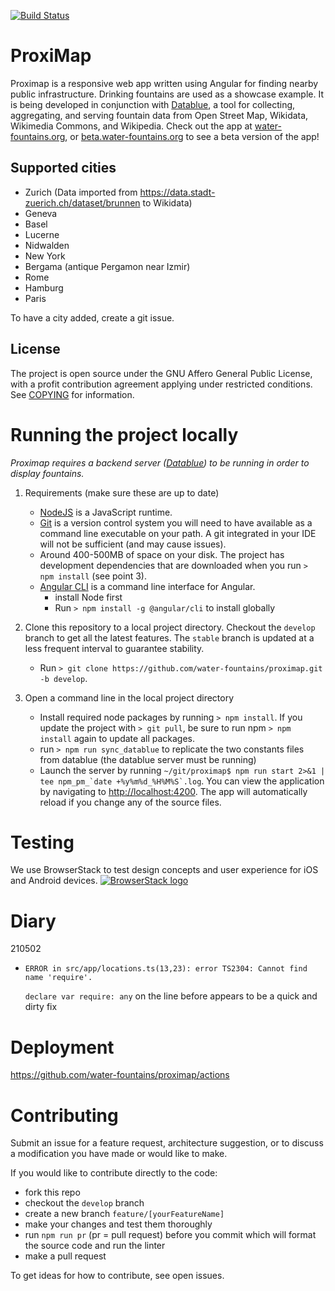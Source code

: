 [![Build Status](https://github.com/water-fountains/proximap/actions/workflows/build-ubuntu.yml/badge.svg)](https://github.com/water-fountains/proximap/actions/workflows/build-ubuntu.yml)

# ProxiMap

Proximap is a responsive web app written using Angular for finding nearby public infrastructure. Drinking fountains are used as a showcase example.
It is being developed in conjunction with [Datablue](https://github.com/water-fountains/datablue), a tool for collecting, aggregating, and serving
fountain data from Open Street Map, Wikidata, Wikimedia Commons, and Wikipedia. Check out the app at [water-fountains.org](https://water-fountains.org), or [beta.water-fountains.org](https://beta.water-fountains.org) to see a beta version of the app!

## Supported cities

- Zurich (Data imported from https://data.stadt-zuerich.ch/dataset/brunnen to Wikidata)
- Geneva
- Basel
- Lucerne
- Nidwalden
- New York
- Bergama (antique Pergamon near Izmir)
- Rome
- Hamburg
- Paris

To have a city added, create a git issue.

## License

The project is open source under the GNU Affero General Public License, with a profit contribution agreement applying under restricted conditions. See [COPYING](/COPYING) for information.

# Running the project locally

_Proximap requires a backend server ([Datablue](https://github.com/water-fountains/datablue)) to be running in order to display fountains._

1. Requirements (make sure these are up to date)

   - [NodeJS](https://nodejs.org) is a JavaScript runtime.
   - [Git](https://git-scm.com/) is a version control system you will need to have available as a command line executable on your path. A git integrated in your IDE will not be sufficient (and may cause issues).
   - Around 400-500MB of space on your disk. The project has development dependencies that are downloaded when you run `> npm install` (see point 3).
   - [Angular CLI](https://cli.angular.io/) is a command line interface for Angular.
     - install Node first
     - Run `> npm install -g @angular/cli` to install globally

2. Clone this repository to a local project directory. Checkout the `develop` branch to get all the latest features. The `stable` branch is updated at a less frequent interval to guarantee stability.

   - Run `> git clone https://github.com/water-fountains/proximap.git -b develop`.

3. Open a command line in the local project directory
   - Install required node packages by running `> npm install`. If you update the project with `> git pull`, be sure to run npm `> npm install` again to update all packages.
   - run `> npm run sync_datablue` to replicate the two constants files from datablue (the datablue server must be running)
   - Launch the server by running `` ~/git/proximap$ npm run start 2>&1 | tee npm_pm_`date +%y%m%d_%H%M%S`.log ``. You can view the application by navigating to <a href="http://localhost:4200" target="_blank" >http://localhost:4200</a>. The app will automatically reload if you change any of the source files.

# Testing

We use BrowserStack to test design concepts and user experience for iOS and Android devices.
[![BrowserStack logo](https://raw.githubusercontent.com/mmmatthew/proximap/master/docs/images/BrowserStack_Logo-01.png 'BrowserStack')](http://browserstack.com/)

# Diary

210502

- `ERROR in src/app/locations.ts(13,23): error TS2304: Cannot find name 'require'.`

  `declare var require: any` on the line before appears to be a quick and dirty fix

# Deployment

https://github.com/water-fountains/proximap/actions

# Contributing

Submit an issue for a feature request, architecture suggestion, or to discuss a modification you have made or would like to make.

If you would like to contribute directly to the code:

- fork this repo
- checkout the `develop` branch
- create a new branch `feature/[yourFeatureName]`
- make your changes and test them thoroughly
- run `npm run pr` (pr = pull request) before you commit which will format the source code and run the linter  
- make a pull request

To get ideas for how to contribute, see open issues.
